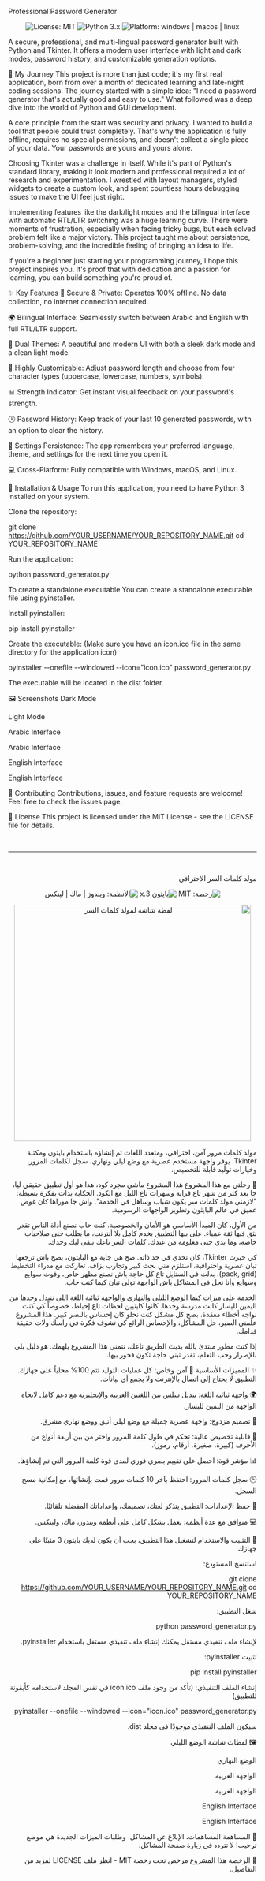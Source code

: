 Professional Password Generator
<p align="center">
<!-- Badges -->
<img src="https://img.shields.io/badge/License-MIT-yellow.svg" alt="License: MIT">
<img src="https://img.shields.io/badge/python-3.x-blue.svg" alt="Python 3.x">
<img src="https://img.shields.io/badge/platform-windows%20%7C%20macos%20%7C%20linux-lightgrey.svg" alt="Platform: windows | macos | linux">
</p>

<p align="center">
 <alt="Password Generator Screenshot" width="480">
</p>

A secure, professional, and multi-lingual password generator built with Python and Tkinter. It offers a modern user interface with light and dark modes, password history, and customizable generation options.

🌟 My Journey
This project is more than just code; it's my first real application, born from over a month of dedicated learning and late-night coding sessions. The journey started with a simple idea: "I need a password generator that's actually good and easy to use." What followed was a deep dive into the world of Python and GUI development.

A core principle from the start was security and privacy. I wanted to build a tool that people could trust completely. That's why the application is fully offline, requires no special permissions, and doesn't collect a single piece of your data. Your passwords are yours and yours alone.

Choosing Tkinter was a challenge in itself. While it's part of Python's standard library, making it look modern and professional required a lot of research and experimentation. I wrestled with layout managers, styled widgets to create a custom look, and spent countless hours debugging issues to make the UI feel just right.

Implementing features like the dark/light modes and the bilingual interface with automatic RTL/LTR switching was a huge learning curve. There were moments of frustration, especially when facing tricky bugs, but each solved problem felt like a major victory. This project taught me about persistence, problem-solving, and the incredible feeling of bringing an idea to life.

If you're a beginner just starting your programming journey, I hope this project inspires you. It's proof that with dedication and a passion for learning, you can build something you're proud of.

✨ Key Features
🔐 Secure & Private: Operates 100% offline. No data collection, no internet connection required.

🌍 Bilingual Interface: Seamlessly switch between Arabic and English with full RTL/LTR support.

🎨 Dual Themes: A beautiful and modern UI with both a sleek dark mode and a clean light mode.

🔧 Highly Customizable: Adjust password length and choose from four character types (uppercase, lowercase, numbers, symbols).

📊 Strength Indicator: Get instant visual feedback on your password's strength.

🕒 Password History: Keep track of your last 10 generated passwords, with an option to clear the history.

💾 Settings Persistence: The app remembers your preferred language, theme, and settings for the next time you open it.

💻 Cross-Platform: Fully compatible with Windows, macOS, and Linux.

🚀 Installation & Usage
To run this application, you need to have Python 3 installed on your system.

Clone the repository:

git clone https://github.com/YOUR_USERNAME/YOUR_REPOSITORY_NAME.git
cd YOUR_REPOSITORY_NAME

Run the application:

python password_generator.py

To create a standalone executable
You can create a standalone executable file using pyinstaller.

Install pyinstaller:

pip install pyinstaller

Create the executable:
(Make sure you have an icon.ico file in the same directory for the application icon)

pyinstaller --onefile --windowed --icon="icon.ico" password_generator.py

The executable will be located in the dist folder.

🖼️ Screenshots
Dark Mode

Light Mode





Arabic Interface

Arabic Interface





English Interface

English Interface

🤝 Contributing
Contributions, issues, and feature requests are welcome! Feel free to check the issues page.

📄 License
This project is licensed under the MIT License - see the LICENSE file for details.

<br>
<hr>
<br>

<div dir="rtl">

مولد كلمات السر الاحترافي
<p align="center">
<!-- Badges -->
<img src="https://img.shields.io/badge/License-MIT-yellow.svg" alt="رخصة: MIT">
<img src="https://img.shields.io/badge/python-3.x-blue.svg" alt="بايثون 3.x">
<img src="https://img.shields.io/badge/platform-windows%20%7C%20macos%20%7C%20linux-lightgrey.svg" alt="الأنظمة: ويندوز | ماك | لينكس">
</p>

<p align="center">
<img src="https://i.imgur.com/g8e1a6j.png" alt="لقطة شاشة لمولد كلمات السر" width="480">
</p>

مولد كلمات مرور آمن، احترافي، ومتعدد اللغات تم إنشاؤه باستخدام بايثون ومكتبة Tkinter. يوفر واجهة مستخدم عصرية مع وضع ليلي ونهاري، سجل لكلمات المرور، وخيارات توليد قابلة للتخصيص.

🌟 رحلتي مع هذا المشروع
هذا المشروع ماشي مجرد كود، هذا هو أول تطبيق حقيقي ليا، جا بعد كثر من شهر تاع قراية وسهرات تاع الليل مع الكود. الحكاية بدات بفكرة بسيطة: "لازمني مولد كلمات سر يكون شباب وساهل في الخدمة". واش جا موراها كان غوص عميق في عالم البايثون وتطوير الواجهات الرسومية.

من الأول، كان المبدأ الأساسي هو الأمان والخصوصية. كنت حاب نصنع أداة الناس تقدر تثق فيها ثقة عمياء. على بيها التطبيق يخدم كامل بلا أنترنت، ما يطلب حتى صلاحيات خاصة، وما يدي حتى معلومة من عندك. كلمات السر تاعك تبقى ليك وحدك.

كي خيرت Tkinter، كان تحدي في حد ذاته. صح هي جاية مع البايثون، بصح باش ترجعها تبان عصرية واحترافية، استلزم مني بحث كبير وتجارب بزاف. تعاركت مع مدراء التخطيط (pack, grid)، بدلت في الستايل تاع كل حاجة باش نصنع مظهر خاص، وفوت سوايع وسوايع وأنا نحل في المشاكل باش الواجهة تولي تبان كيما كنت حاب.

الخدمة على ميزات كيما الوضع الليلي والنهاري والواجهة ثنائية اللغة اللي تتبدل وحدها من اليمين لليسار كانت مدرسة وحدها. كانوا كاينيين لحظات تاع إحباط، خصوصاً كي كنت نواجه أخطاء معقدة، بصح كل مشكل كنت نحلو كان إحساس بالنصر كبير. هذا المشروع علمني الصبر، حل المشاكل، والإحساس الرائع كي تشوف فكرة في راسك ولات حقيقة قدامك.

إذا كنت مطور مبتدئ يالله بديت الطريق تاعك، نتمنى هذا المشروع يلهمك. هو دليل بلي بالإصرار وحب التعلم، تقدر تبني حاجة تكون فخور بيها.

✨ المميزات الأساسية
🔐 آمن وخاص: كل عمليات التوليد تتم 100% محلياً على جهازك. التطبيق لا يحتاج إلى اتصال بالإنترنت ولا يجمع أي بيانات.

🌍 واجهة ثنائية اللغة: تبديل سلس بين اللغتين العربية والإنجليزية مع دعم كامل لاتجاه الواجهة من اليمين لليسار.

🎨 تصميم مزدوج: واجهة عصرية جميلة مع وضع ليلي أنيق ووضع نهاري مشرق.

🔧 قابلية تخصيص عالية: تحكم في طول كلمة المرور واختر من بين أربعة أنواع من الأحرف (كبيرة، صغيرة، أرقام، رموز).

📊 مؤشر قوة: احصل على تقييم بصري فوري لمدى قوة كلمة المرور التي تم إنشاؤها.

🕒 سجل كلمات المرور: احتفظ بآخر 10 كلمات مرور قمت بإنشائها، مع إمكانية مسح السجل.

💾 حفظ الإعدادات: التطبيق يتذكر لغتك، تصميمك، وإعداداتك المفضلة تلقائيًا.

💻 متوافق مع عدة أنظمة: يعمل بشكل كامل على أنظمة ويندوز، ماك، ولينكس.

🚀 التثبيت والاستخدام
لتشغيل هذا التطبيق، يجب أن يكون لديك بايثون 3 مثبتًا على جهازك.

استنسخ المستودع:

git clone https://github.com/YOUR_USERNAME/YOUR_REPOSITORY_NAME.git
cd YOUR_REPOSITORY_NAME

شغل التطبيق:

python password_generator.py

لإنشاء ملف تنفيذي مستقل
يمكنك إنشاء ملف تنفيذي مستقل باستخدام pyinstaller.

تثبيت pyinstaller:

pip install pyinstaller

إنشاء الملف التنفيذي:
(تأكد من وجود ملف icon.ico في نفس المجلد لاستخدامه كأيقونة للتطبيق)

pyinstaller --onefile --windowed --icon="icon.ico" password_generator.py

سيكون الملف التنفيذي موجودًا في مجلد dist.

🖼️ لقطات شاشة
الوضع الليلي

الوضع النهاري





الواجهة العربية

الواجهة العربية





English Interface

English Interface

🤝 المساهمة
المساهمات، الإبلاغ عن المشاكل، وطلبات الميزات الجديدة هي موضع ترحيب! لا تتردد في زيارة صفحة المشاكل.

📄 الرخصة
هذا المشروع مرخص تحت رخصة MIT - انظر ملف LICENSE لمزيد من التفاصيل.

</div>
